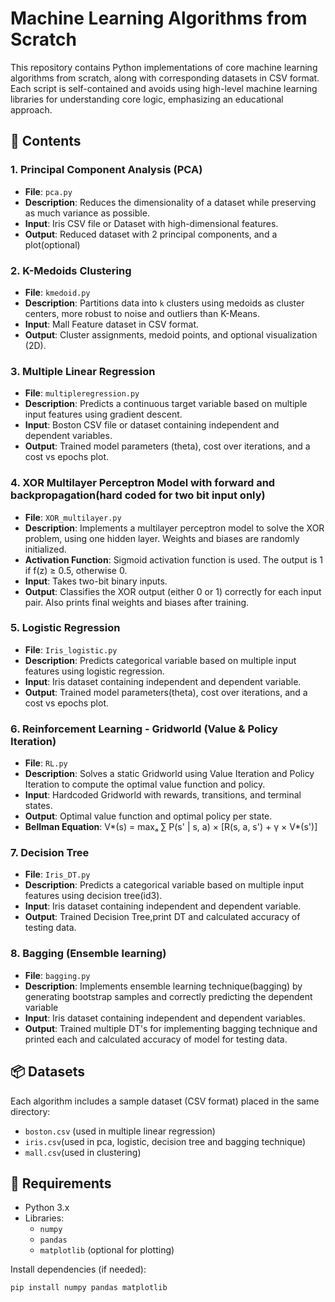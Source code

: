 # Machine Learning Algorithms from Scratch

This repository contains Python implementations of core machine learning algorithms from scratch, along with corresponding datasets in CSV format. Each script is self-contained and avoids using high-level machine learning libraries for understanding core logic, emphasizing an educational approach.

## 📁 Contents

### 1.  Principal Component Analysis (PCA)
- **File**: `pca.py`
- **Description**: Reduces the dimensionality of a dataset while preserving as much variance as possible.
- **Input**: Iris CSV file or Dataset with high-dimensional features.
- **Output**: Reduced dataset with 2 principal components, and a plot(optional)

### 2.  K-Medoids Clustering
- **File**: `kmedoid.py`
- **Description**: Partitions data into `k` clusters using medoids as cluster centers, more robust to noise and outliers than K-Means.
- **Input**:  Mall Feature dataset in CSV format.
- **Output**: Cluster assignments, medoid points, and optional visualization (2D).

### 3.  Multiple Linear Regression
- **File**: `multipleregression.py`
- **Description**: Predicts a continuous target variable based on multiple input features using gradient descent.
- **Input**: Boston CSV file or dataset containing independent and dependent variables.
- **Output**: Trained model parameters (theta), cost over iterations, and a cost vs epochs plot.

### 4. XOR Multilayer Perceptron Model with forward and backpropagation(hard coded for two bit input only)
- **File**: `XOR_multilayer.py`
- **Description**: Implements a multilayer perceptron model to solve the XOR problem, using one hidden layer. Weights and biases are randomly initialized.
- **Activation Function**: Sigmoid activation function is used. The output is 1 if f(z) ≥ 0.5, otherwise 0.
- **Input**: Takes two-bit binary inputs.
- **Output**: Classifies the XOR output (either 0 or 1) correctly for each input pair. Also prints final weights and biases after training.

### 5. Logistic Regression
- **File**: `Iris_logistic.py`
- **Description**: Predicts categorical variable based on multiple input features using logistic regression.
- **Input**: Iris dataset containing independent and dependent variable.
- **Output**: Trained model parameters(theta), cost over iterations, and a cost vs epochs plot.
### 6. Reinforcement Learning - Gridworld (Value & Policy Iteration)  
- **File**: `RL.py`  
- **Description**: Solves a static Gridworld using Value Iteration and Policy Iteration to compute the optimal value function and policy.  
- **Input**: Hardcoded Gridworld with rewards, transitions, and terminal states.  
- **Output**: Optimal value function and optimal policy per state.  
- **Bellman Equation**: V*(s) = maxₐ ∑ P(s' | s, a) × [R(s, a, s') + γ × V*(s')]
### 7. Decision Tree
- **File**: `Iris_DT.py`
- **Description**: Predicts a categorical variable based on multiple input features using decision tree(id3).
- **Input**: Iris dataset containing independent and dependent variable.
- **Output**: Trained Decision Tree,print DT and calculated accuracy of testing data.
### 8. Bagging (Ensemble learning)
- **File**: `bagging.py`
- **Description**: Implements ensemble learning technique(bagging) by generating bootstrap samples and correctly predicting the dependent variable
- **Input**: Iris dataset containing independent and dependent variables.
- **Output**: Trained multiple DT's for implementing bagging technique and printed each and calculated accuracy of model for testing data.

## 📦 Datasets

Each algorithm includes a sample dataset (CSV format) placed in the same directory:
- `boston.csv` (used in multiple linear regression)
- `iris.csv`(used in pca, logistic, decision tree and bagging technique)
- `mall.csv`(used in clustering)

## 🔧 Requirements

- Python 3.x
- Libraries:
  - `numpy`
  - `pandas`
  - `matplotlib` (optional for plotting)

Install dependencies (if needed):

```bash
pip install numpy pandas matplotlib
